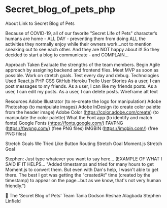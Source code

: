 # Secret_blog_of_pets_php
About
Link to Secret Blog of Pets

Because of COVID-19, all of our favorite "Secret Life of Pets" character’s humans are home - ALL DAY - preventing them from doing ALL the activities they normally enjoy while their owners work…not to mention sneaking out to see each other. And they are NOT happy about it! So they decided to start a blog to communicate - and COMPLAIN…

Approach Taken
Evaluate the strengths of the team members.
Begin Agile approach by assigning backend and frontend files.
Meet MVP as soon as possible.
Work on stretch goals.
Test every day and debug.
Technologies Used
React.js
PHP
CSS
GitHub
Heroku
Trello
User Stories
As a user, I can post messages to my friends.
As a user, I can like my friends posts.
As a user, I can edit my posts.
As a user, I can delete posts.
Wireframe
alt text

Resources
Adobe Illustrator (to re-create the logo for manipulation)
Adobe Photoshop (to manipulate images)
Adobe InDesign (to create color palette from the header image)
Adobe Color (https://color.adobe.com/create) (to manipulate the color palette)
What the Font app (to identify and match fonts)
Google Fonts (https://fonts.google.com/)
FAVPNG (https://favpng.com/) (free PNG files)
IMGBIN (https://imgbin.com/) (free PNG files)

Stretch Goals We Tried
Like Button
Routing Stretch Goal
Moment.js Stretch Goal

Stephen: Just type whatever you want to say here...
(EXAMPLE OF WHAT I SAID IF IT HELPS... "Added timestamps and tried for many hours to get Moment.js to convert them. But even with Dan's help, I wasn't able to get there. The best I got was getting the "createdAt" time (created by the timestamp) to appear on the page...but as we know, that's not very human friendly.")

🌟 The 'Secret Blog of Pets' Team
Tania Dodson
Reshae Alagbada
Stephen Linfield
